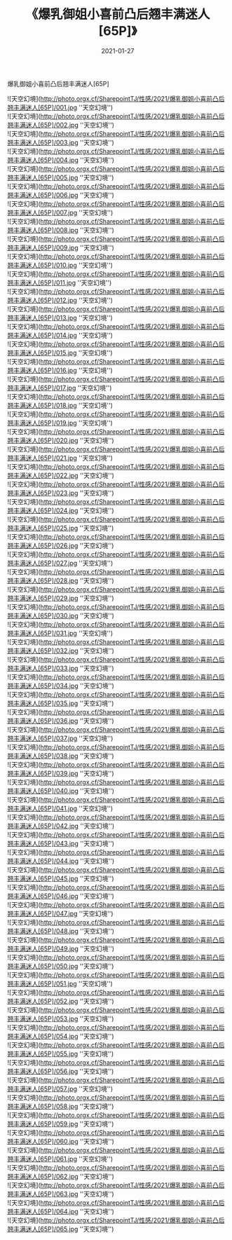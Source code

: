﻿---
layout: post
title:  《爆乳御姐小喜前凸后翘丰满迷人[65P]》
date:   2021-01-27
img: http://photo.orgx.cf/SharepointTJ/性感/2021/爆乳御姐小喜前凸后翘丰满迷人[65P]/000.jpg
categories: [美女, 性感, 泳衣]
---

爆乳御姐小喜前凸后翘丰满迷人[65P]



![天空幻境](http://photo.orgx.cf/SharepointTJ/性感/2021/爆乳御姐小喜前凸后翘丰满迷人[65P]/001.jpg ''天空幻境'') <br>
![天空幻境](http://photo.orgx.cf/SharepointTJ/性感/2021/爆乳御姐小喜前凸后翘丰满迷人[65P]/002.jpg ''天空幻境'') <br>
![天空幻境](http://photo.orgx.cf/SharepointTJ/性感/2021/爆乳御姐小喜前凸后翘丰满迷人[65P]/003.jpg ''天空幻境'') <br>
![天空幻境](http://photo.orgx.cf/SharepointTJ/性感/2021/爆乳御姐小喜前凸后翘丰满迷人[65P]/004.jpg ''天空幻境'') <br>
![天空幻境](http://photo.orgx.cf/SharepointTJ/性感/2021/爆乳御姐小喜前凸后翘丰满迷人[65P]/005.jpg ''天空幻境'') <br>
![天空幻境](http://photo.orgx.cf/SharepointTJ/性感/2021/爆乳御姐小喜前凸后翘丰满迷人[65P]/006.jpg ''天空幻境'') <br>
![天空幻境](http://photo.orgx.cf/SharepointTJ/性感/2021/爆乳御姐小喜前凸后翘丰满迷人[65P]/007.jpg ''天空幻境'') <br>
![天空幻境](http://photo.orgx.cf/SharepointTJ/性感/2021/爆乳御姐小喜前凸后翘丰满迷人[65P]/008.jpg ''天空幻境'') <br>
![天空幻境](http://photo.orgx.cf/SharepointTJ/性感/2021/爆乳御姐小喜前凸后翘丰满迷人[65P]/009.jpg ''天空幻境'') <br>
![天空幻境](http://photo.orgx.cf/SharepointTJ/性感/2021/爆乳御姐小喜前凸后翘丰满迷人[65P]/010.jpg ''天空幻境'') <br>
![天空幻境](http://photo.orgx.cf/SharepointTJ/性感/2021/爆乳御姐小喜前凸后翘丰满迷人[65P]/011.jpg ''天空幻境'') <br>
![天空幻境](http://photo.orgx.cf/SharepointTJ/性感/2021/爆乳御姐小喜前凸后翘丰满迷人[65P]/012.jpg ''天空幻境'') <br>
![天空幻境](http://photo.orgx.cf/SharepointTJ/性感/2021/爆乳御姐小喜前凸后翘丰满迷人[65P]/013.jpg ''天空幻境'') <br>
![天空幻境](http://photo.orgx.cf/SharepointTJ/性感/2021/爆乳御姐小喜前凸后翘丰满迷人[65P]/014.jpg ''天空幻境'') <br>
![天空幻境](http://photo.orgx.cf/SharepointTJ/性感/2021/爆乳御姐小喜前凸后翘丰满迷人[65P]/015.jpg ''天空幻境'') <br>
![天空幻境](http://photo.orgx.cf/SharepointTJ/性感/2021/爆乳御姐小喜前凸后翘丰满迷人[65P]/016.jpg ''天空幻境'') <br>
![天空幻境](http://photo.orgx.cf/SharepointTJ/性感/2021/爆乳御姐小喜前凸后翘丰满迷人[65P]/017.jpg ''天空幻境'') <br>
![天空幻境](http://photo.orgx.cf/SharepointTJ/性感/2021/爆乳御姐小喜前凸后翘丰满迷人[65P]/018.jpg ''天空幻境'') <br>
![天空幻境](http://photo.orgx.cf/SharepointTJ/性感/2021/爆乳御姐小喜前凸后翘丰满迷人[65P]/019.jpg ''天空幻境'') <br>
![天空幻境](http://photo.orgx.cf/SharepointTJ/性感/2021/爆乳御姐小喜前凸后翘丰满迷人[65P]/020.jpg ''天空幻境'') <br>
![天空幻境](http://photo.orgx.cf/SharepointTJ/性感/2021/爆乳御姐小喜前凸后翘丰满迷人[65P]/021.jpg ''天空幻境'') <br>
![天空幻境](http://photo.orgx.cf/SharepointTJ/性感/2021/爆乳御姐小喜前凸后翘丰满迷人[65P]/022.jpg ''天空幻境'') <br>
![天空幻境](http://photo.orgx.cf/SharepointTJ/性感/2021/爆乳御姐小喜前凸后翘丰满迷人[65P]/023.jpg ''天空幻境'') <br>
![天空幻境](http://photo.orgx.cf/SharepointTJ/性感/2021/爆乳御姐小喜前凸后翘丰满迷人[65P]/024.jpg ''天空幻境'') <br>
![天空幻境](http://photo.orgx.cf/SharepointTJ/性感/2021/爆乳御姐小喜前凸后翘丰满迷人[65P]/025.jpg ''天空幻境'') <br>
![天空幻境](http://photo.orgx.cf/SharepointTJ/性感/2021/爆乳御姐小喜前凸后翘丰满迷人[65P]/026.jpg ''天空幻境'') <br>
![天空幻境](http://photo.orgx.cf/SharepointTJ/性感/2021/爆乳御姐小喜前凸后翘丰满迷人[65P]/027.jpg ''天空幻境'') <br>
![天空幻境](http://photo.orgx.cf/SharepointTJ/性感/2021/爆乳御姐小喜前凸后翘丰满迷人[65P]/028.jpg ''天空幻境'') <br>
![天空幻境](http://photo.orgx.cf/SharepointTJ/性感/2021/爆乳御姐小喜前凸后翘丰满迷人[65P]/029.jpg ''天空幻境'') <br>
![天空幻境](http://photo.orgx.cf/SharepointTJ/性感/2021/爆乳御姐小喜前凸后翘丰满迷人[65P]/030.jpg ''天空幻境'') <br>
![天空幻境](http://photo.orgx.cf/SharepointTJ/性感/2021/爆乳御姐小喜前凸后翘丰满迷人[65P]/031.jpg ''天空幻境'') <br>
![天空幻境](http://photo.orgx.cf/SharepointTJ/性感/2021/爆乳御姐小喜前凸后翘丰满迷人[65P]/032.jpg ''天空幻境'') <br>
![天空幻境](http://photo.orgx.cf/SharepointTJ/性感/2021/爆乳御姐小喜前凸后翘丰满迷人[65P]/033.jpg ''天空幻境'') <br>
![天空幻境](http://photo.orgx.cf/SharepointTJ/性感/2021/爆乳御姐小喜前凸后翘丰满迷人[65P]/034.jpg ''天空幻境'') <br>
![天空幻境](http://photo.orgx.cf/SharepointTJ/性感/2021/爆乳御姐小喜前凸后翘丰满迷人[65P]/035.jpg ''天空幻境'') <br>
![天空幻境](http://photo.orgx.cf/SharepointTJ/性感/2021/爆乳御姐小喜前凸后翘丰满迷人[65P]/036.jpg ''天空幻境'') <br>
![天空幻境](http://photo.orgx.cf/SharepointTJ/性感/2021/爆乳御姐小喜前凸后翘丰满迷人[65P]/037.jpg ''天空幻境'') <br>
![天空幻境](http://photo.orgx.cf/SharepointTJ/性感/2021/爆乳御姐小喜前凸后翘丰满迷人[65P]/038.jpg ''天空幻境'') <br>
![天空幻境](http://photo.orgx.cf/SharepointTJ/性感/2021/爆乳御姐小喜前凸后翘丰满迷人[65P]/039.jpg ''天空幻境'') <br>
![天空幻境](http://photo.orgx.cf/SharepointTJ/性感/2021/爆乳御姐小喜前凸后翘丰满迷人[65P]/040.jpg ''天空幻境'') <br>
![天空幻境](http://photo.orgx.cf/SharepointTJ/性感/2021/爆乳御姐小喜前凸后翘丰满迷人[65P]/041.jpg ''天空幻境'') <br>
![天空幻境](http://photo.orgx.cf/SharepointTJ/性感/2021/爆乳御姐小喜前凸后翘丰满迷人[65P]/042.jpg ''天空幻境'') <br>
![天空幻境](http://photo.orgx.cf/SharepointTJ/性感/2021/爆乳御姐小喜前凸后翘丰满迷人[65P]/043.jpg ''天空幻境'') <br>
![天空幻境](http://photo.orgx.cf/SharepointTJ/性感/2021/爆乳御姐小喜前凸后翘丰满迷人[65P]/044.jpg ''天空幻境'') <br>
![天空幻境](http://photo.orgx.cf/SharepointTJ/性感/2021/爆乳御姐小喜前凸后翘丰满迷人[65P]/045.jpg ''天空幻境'') <br>
![天空幻境](http://photo.orgx.cf/SharepointTJ/性感/2021/爆乳御姐小喜前凸后翘丰满迷人[65P]/046.jpg ''天空幻境'') <br>
![天空幻境](http://photo.orgx.cf/SharepointTJ/性感/2021/爆乳御姐小喜前凸后翘丰满迷人[65P]/047.jpg ''天空幻境'') <br>
![天空幻境](http://photo.orgx.cf/SharepointTJ/性感/2021/爆乳御姐小喜前凸后翘丰满迷人[65P]/048.jpg ''天空幻境'') <br>
![天空幻境](http://photo.orgx.cf/SharepointTJ/性感/2021/爆乳御姐小喜前凸后翘丰满迷人[65P]/049.jpg ''天空幻境'') <br>
![天空幻境](http://photo.orgx.cf/SharepointTJ/性感/2021/爆乳御姐小喜前凸后翘丰满迷人[65P]/050.jpg ''天空幻境'') <br>
![天空幻境](http://photo.orgx.cf/SharepointTJ/性感/2021/爆乳御姐小喜前凸后翘丰满迷人[65P]/051.jpg ''天空幻境'') <br>
![天空幻境](http://photo.orgx.cf/SharepointTJ/性感/2021/爆乳御姐小喜前凸后翘丰满迷人[65P]/052.jpg ''天空幻境'') <br>
![天空幻境](http://photo.orgx.cf/SharepointTJ/性感/2021/爆乳御姐小喜前凸后翘丰满迷人[65P]/053.jpg ''天空幻境'') <br>
![天空幻境](http://photo.orgx.cf/SharepointTJ/性感/2021/爆乳御姐小喜前凸后翘丰满迷人[65P]/054.jpg ''天空幻境'') <br>
![天空幻境](http://photo.orgx.cf/SharepointTJ/性感/2021/爆乳御姐小喜前凸后翘丰满迷人[65P]/055.jpg ''天空幻境'') <br>
![天空幻境](http://photo.orgx.cf/SharepointTJ/性感/2021/爆乳御姐小喜前凸后翘丰满迷人[65P]/056.jpg ''天空幻境'') <br>
![天空幻境](http://photo.orgx.cf/SharepointTJ/性感/2021/爆乳御姐小喜前凸后翘丰满迷人[65P]/057.jpg ''天空幻境'') <br>
![天空幻境](http://photo.orgx.cf/SharepointTJ/性感/2021/爆乳御姐小喜前凸后翘丰满迷人[65P]/058.jpg ''天空幻境'') <br>
![天空幻境](http://photo.orgx.cf/SharepointTJ/性感/2021/爆乳御姐小喜前凸后翘丰满迷人[65P]/059.jpg ''天空幻境'') <br>
![天空幻境](http://photo.orgx.cf/SharepointTJ/性感/2021/爆乳御姐小喜前凸后翘丰满迷人[65P]/060.jpg ''天空幻境'') <br>
![天空幻境](http://photo.orgx.cf/SharepointTJ/性感/2021/爆乳御姐小喜前凸后翘丰满迷人[65P]/061.jpg ''天空幻境'') <br>
![天空幻境](http://photo.orgx.cf/SharepointTJ/性感/2021/爆乳御姐小喜前凸后翘丰满迷人[65P]/062.jpg ''天空幻境'') <br>
![天空幻境](http://photo.orgx.cf/SharepointTJ/性感/2021/爆乳御姐小喜前凸后翘丰满迷人[65P]/063.jpg ''天空幻境'') <br>
![天空幻境](http://photo.orgx.cf/SharepointTJ/性感/2021/爆乳御姐小喜前凸后翘丰满迷人[65P]/064.jpg ''天空幻境'') <br>
![天空幻境](http://photo.orgx.cf/SharepointTJ/性感/2021/爆乳御姐小喜前凸后翘丰满迷人[65P]/065.jpg ''天空幻境'') <br>